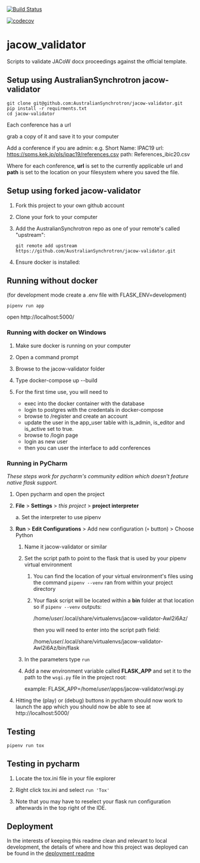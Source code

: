 [![Build Status](https://travis-ci.com/AustralianSynchrotron/jacow-validator.svg?branch=master)](https://travis-ci.com/AustralianSynchrotron/jacow-validator)

[![codecov](https://codecov.io/gh/AustralianSynchrotron/jacow-validator/branch/master/graph/badge.svg)](https://codecov.io/gh/AustralianSynchrotron/jacow-validator/)

# jacow_validator
Scripts to validate JACoW docx proceedings against the official template.

## Setup using AustralianSynchrotron jacow-validator

    git clone git@github.com:AustralianSynchrotron/jacow-validator.git
    pip install -r requirments.txt
    cd jacow-validator

Each conference has a url

grab a copy of it and save it to your computer

Add a conference if you are admin:
e.g.
Short Name: IPAC19
url: https://spms.kek.jp/pls/ipac19/references.csv
path: References_ibic20.csv


Where for each conference, **url** is set to the currently applicable url
and **path** is set to the location on your filesystem
where you saved the file.

##  Setup using forked jacow-validator

1. Fork this project to your own github account

2. Clone your fork to your computer

3. Add the AustralianSynchrotron repo as one of your remote's called "upstream":

    `git remote add upstream https://github.com/AustralianSynchrotron/jacow-validator.git`

4. Ensure docker is installed:

## Running without docker

(for development mode create a .env file with FLASK_ENV=development)

    pipenv run app

open http://localhost:5000/

### Running with docker on Windows

1. Make sure docker is running on your computer

2. Open a command prompt

3. Browse to the jacow-validator folder

4. Type docker-compose up --build

5. For the first time use, you will need to
   * exec into the docker container with the database
   * login to postgres with the credentals in docker-compose
   * browse to /register and create an account
   * update the user in the app_user table with is_admin, is_editor and is_active set to true.
   * browse to /login page
   * login as new user
   * then you can user the interface to add conferences


### Running in PyCharm

*These steps work for pycharm's community edition which doesn't feature native flask support.*

1. Open pycharm and open the project

2. **File** > **Settings** > *this project* > **project interpreter**

    a. Set the interpreter to use pipenv

3. **Run** > **Edit Configurations** > Add new configuration (`+` button) > Choose Python

    1. Name it jacow-validator or similar

    1. Set the script path to point to the flask that is used by your pipenv virtual environment

        1. You can find the location of your virtual environment's files using the command `pipenv --venv` ran from within your project directory

        1. Your flask script will be located within a **bin** folder at that location so if `pipenv --venv` outputs:

            /home/*user*/.local/share/virtualenvs/jacow-validator-Awl2i6Az/

            then you will need to enter into the script path field:

            /home/*user*/.local/share/virtualenvs/jacow-validator-Awl2i6Az/bin/flask

    1. In the parameters type `run`

    1. Add a new environment variable called **FLASK_APP** and set it to the path to the `wsgi.py` file in the project root:

        example: FLASK_APP=/home/*user*/apps/jacow-validator/wsgi.py

4. Hitting the (play) or (debug) buttons in pycharm should now work to launch the app which you should now be able to see at http://localhost:5000/

## Testing

    pipenv run tox

## Testing in pycharm

1. Locate the tox.ini file in your file explorer

2. Right click tox.ini and select `run 'Tox'`

3. Note that you may have to reselect your flask run configuration afterwards
    in the top right of the IDE.

## Deployment

In the interests of keeping this readme clean and relevant to local
development, the details of where and how this project was deployed can
be found in the [deployment readme](./DEPLOYMENT.md)


